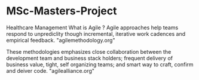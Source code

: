 # MSc-Masters-Project
Healthcare Management 
What is Agile ?
Agile approaches help teams respond to unprediclity though incremental, iterative work cadences and empirical feedback. "agilemethodology.org"

These methodologies emphasizes close collaboration between the development team and business stack holders; frequent delivery of business value, tight, self organizing teams; and smart way to craft, confirm and deiver code. "agilealliance.org" 
